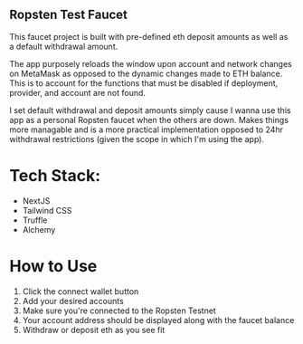 ## Ropsten Test Faucet

This faucet project is built with pre-defined eth deposit amounts as well as a default withdrawal amount.

The app purposely reloads the window upon account and network changes on MetaMask as opposed to the dynamic changes made to ETH balance. This is to account for the functions that must be disabled if deployment, provider, and account are not found.

I set default withdrawal and deposit amounts simply cause I wanna use this app as a personal Ropsten faucet when the others are down. Makes things more managable and is a more practical implementation opposed to 24hr withdrawal restrictions (given the scope in which I'm using the app).

# Tech Stack:

-   NextJS
-   Tailwind CSS
-   Truffle
-   Alchemy

# How to Use

1. Click the connect wallet button
2. Add your desired accounts
3. Make sure you're connected to the Ropsten Testnet
4. Your account address should be displayed along with the faucet balance
5. Withdraw or deposit eth as you see fit
